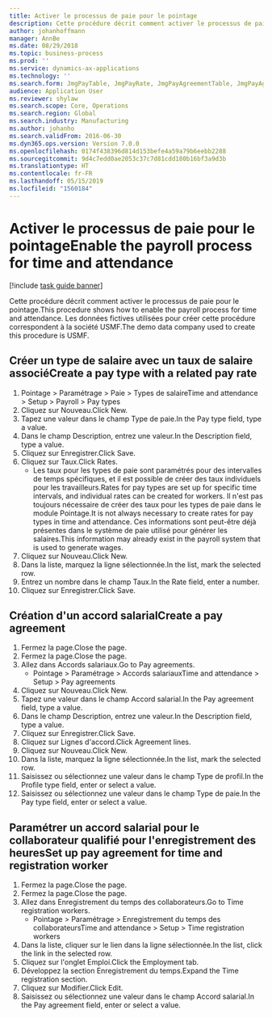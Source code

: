 ```yaml
---
title: Activer le processus de paie pour le pointage
description: Cette procédure décrit comment activer le processus de paie pour le pointage.
author: johanhoffmann
manager: AnnBe
ms.date: 08/29/2018
ms.topic: business-process
ms.prod: ''
ms.service: dynamics-ax-applications
ms.technology: ''
ms.search.form: JmgPayTable, JmgPayRate, JmgPayAgreementTable, JmgPayAgreementLine, HcmWorker
audience: Application User
ms.reviewer: shylaw
ms.search.scope: Core, Operations
ms.search.region: Global
ms.search.industry: Manufacturing
ms.author: johanho
ms.search.validFrom: 2016-06-30
ms.dyn365.ops.version: Version 7.0.0
ms.openlocfilehash: 0174f438396d814d153befe4a59a79b6eebb2288
ms.sourcegitcommit: 9d4c7edd0ae2053c37c7d81cdd180b16bf3a9d3b
ms.translationtype: HT
ms.contentlocale: fr-FR
ms.lasthandoff: 05/15/2019
ms.locfileid: "1560184"
---
```

# <a name="enable-the-payroll-process-for-time-and-attendance"></a><span data-ttu-id="7eea4-103">Activer le processus de paie pour le pointage</span><span class="sxs-lookup"><span data-stu-id="7eea4-103">Enable the payroll process for time and attendance</span></span>

[!include [task guide banner](../../includes/task-guide-banner.md)]

<span data-ttu-id="7eea4-104">Cette procédure décrit comment activer le processus de paie pour le pointage.</span><span class="sxs-lookup"><span data-stu-id="7eea4-104">This procedure shows how to enable the payroll process for time and attendance.</span></span> <span data-ttu-id="7eea4-105">Les données fictives utilisées pour créer cette procédure correspondent à la société USMF.</span><span class="sxs-lookup"><span data-stu-id="7eea4-105">The demo data company used to create this procedure is USMF.</span></span>


## <a name="create-a-pay-type-with-a-related-pay-rate"></a><span data-ttu-id="7eea4-106">Créer un type de salaire avec un taux de salaire associé</span><span class="sxs-lookup"><span data-stu-id="7eea4-106">Create a pay type with a related pay rate</span></span>
1. <span data-ttu-id="7eea4-107">Pointage > Paramétrage > Paie > Types de salaire</span><span class="sxs-lookup"><span data-stu-id="7eea4-107">Time and attendance > Setup > Payroll > Pay types</span></span>
2. <span data-ttu-id="7eea4-108">Cliquez sur Nouveau.</span><span class="sxs-lookup"><span data-stu-id="7eea4-108">Click New.</span></span>
3. <span data-ttu-id="7eea4-109">Tapez une valeur dans le champ Type de paie.</span><span class="sxs-lookup"><span data-stu-id="7eea4-109">In the Pay type field, type a value.</span></span>
4. <span data-ttu-id="7eea4-110">Dans le champ Description, entrez une valeur.</span><span class="sxs-lookup"><span data-stu-id="7eea4-110">In the Description field, type a value.</span></span>
5. <span data-ttu-id="7eea4-111">Cliquez sur Enregistrer.</span><span class="sxs-lookup"><span data-stu-id="7eea4-111">Click Save.</span></span>
6. <span data-ttu-id="7eea4-112">Cliquez sur Taux.</span><span class="sxs-lookup"><span data-stu-id="7eea4-112">Click Rates.</span></span>
    * <span data-ttu-id="7eea4-113">Les taux pour les types de paie sont paramétrés pour des intervalles de temps spécifiques, et il est possible de créer des taux individuels pour les travailleurs.</span><span class="sxs-lookup"><span data-stu-id="7eea4-113">Rates for pay types are set up for specific time intervals, and individual rates can be created for workers.</span></span> <span data-ttu-id="7eea4-114">Il n'est pas toujours nécessaire de créer des taux pour les types de paie dans le module Pointage.</span><span class="sxs-lookup"><span data-stu-id="7eea4-114">It is not always necessary to create rates for pay types in time and attendance.</span></span> <span data-ttu-id="7eea4-115">Ces informations sont peut-être déjà présentes dans le système de paie utilisé pour générer les salaires.</span><span class="sxs-lookup"><span data-stu-id="7eea4-115">This information may already exist in the payroll system that is used to generate wages.</span></span>  
7. <span data-ttu-id="7eea4-116">Cliquez sur Nouveau.</span><span class="sxs-lookup"><span data-stu-id="7eea4-116">Click New.</span></span>
8. <span data-ttu-id="7eea4-117">Dans la liste, marquez la ligne sélectionnée.</span><span class="sxs-lookup"><span data-stu-id="7eea4-117">In the list, mark the selected row.</span></span>
9. <span data-ttu-id="7eea4-118">Entrez un nombre dans le champ Taux.</span><span class="sxs-lookup"><span data-stu-id="7eea4-118">In the Rate field, enter a number.</span></span>
10. <span data-ttu-id="7eea4-119">Cliquez sur Enregistrer.</span><span class="sxs-lookup"><span data-stu-id="7eea4-119">Click Save.</span></span>

## <a name="create-a-pay-agreement"></a><span data-ttu-id="7eea4-120">Création d'un accord salarial</span><span class="sxs-lookup"><span data-stu-id="7eea4-120">Create a pay agreement</span></span>
1. <span data-ttu-id="7eea4-121">Fermez la page.</span><span class="sxs-lookup"><span data-stu-id="7eea4-121">Close the page.</span></span>
2. <span data-ttu-id="7eea4-122">Fermez la page.</span><span class="sxs-lookup"><span data-stu-id="7eea4-122">Close the page.</span></span>
3. <span data-ttu-id="7eea4-123">Allez dans Accords salariaux.</span><span class="sxs-lookup"><span data-stu-id="7eea4-123">Go to Pay agreements.</span></span>
    * <span data-ttu-id="7eea4-124">Pointage > Paramétrage > Accords salariaux</span><span class="sxs-lookup"><span data-stu-id="7eea4-124">Time and attendance > Setup > Pay agreements</span></span>  
4. <span data-ttu-id="7eea4-125">Cliquez sur Nouveau.</span><span class="sxs-lookup"><span data-stu-id="7eea4-125">Click New.</span></span>
5. <span data-ttu-id="7eea4-126">Tapez une valeur dans le champ Accord salarial.</span><span class="sxs-lookup"><span data-stu-id="7eea4-126">In the Pay agreement field, type a value.</span></span>
6. <span data-ttu-id="7eea4-127">Dans le champ Description, entrez une valeur.</span><span class="sxs-lookup"><span data-stu-id="7eea4-127">In the Description field, type a value.</span></span>
7. <span data-ttu-id="7eea4-128">Cliquez sur Enregistrer.</span><span class="sxs-lookup"><span data-stu-id="7eea4-128">Click Save.</span></span>
8. <span data-ttu-id="7eea4-129">Cliquez sur Lignes d'accord.</span><span class="sxs-lookup"><span data-stu-id="7eea4-129">Click Agreement lines.</span></span>
9. <span data-ttu-id="7eea4-130">Cliquez sur Nouveau.</span><span class="sxs-lookup"><span data-stu-id="7eea4-130">Click New.</span></span>
10. <span data-ttu-id="7eea4-131">Dans la liste, marquez la ligne sélectionnée.</span><span class="sxs-lookup"><span data-stu-id="7eea4-131">In the list, mark the selected row.</span></span>
11. <span data-ttu-id="7eea4-132">Saisissez ou sélectionnez une valeur dans le champ Type de profil.</span><span class="sxs-lookup"><span data-stu-id="7eea4-132">In the Profile type field, enter or select a value.</span></span>
12. <span data-ttu-id="7eea4-133">Saisissez ou sélectionnez une valeur dans le champ Type de paie.</span><span class="sxs-lookup"><span data-stu-id="7eea4-133">In the Pay type field, enter or select a value.</span></span>

## <a name="set-up-pay-agreement-for-time-and-registration-worker"></a><span data-ttu-id="7eea4-134">Paramétrer un accord salarial pour le collaborateur qualifié pour l'enregistrement des heures</span><span class="sxs-lookup"><span data-stu-id="7eea4-134">Set up pay agreement for time and registration worker</span></span>
1. <span data-ttu-id="7eea4-135">Fermez la page.</span><span class="sxs-lookup"><span data-stu-id="7eea4-135">Close the page.</span></span>
2. <span data-ttu-id="7eea4-136">Fermez la page.</span><span class="sxs-lookup"><span data-stu-id="7eea4-136">Close the page.</span></span>
3. <span data-ttu-id="7eea4-137">Allez dans Enregistrement du temps des collaborateurs.</span><span class="sxs-lookup"><span data-stu-id="7eea4-137">Go to Time registration workers.</span></span>
    * <span data-ttu-id="7eea4-138">Pointage > Paramétrage > Enregistrement du temps des collaborateurs</span><span class="sxs-lookup"><span data-stu-id="7eea4-138">Time and attendance > Setup > Time registration workers</span></span>  
4. <span data-ttu-id="7eea4-139">Dans la liste, cliquer sur le lien dans la ligne sélectionnée.</span><span class="sxs-lookup"><span data-stu-id="7eea4-139">In the list, click the link in the selected row.</span></span>
5. <span data-ttu-id="7eea4-140">Cliquez sur l'onglet Emploi.</span><span class="sxs-lookup"><span data-stu-id="7eea4-140">Click the Employment tab.</span></span>
6. <span data-ttu-id="7eea4-141">Développez la section Enregistrement du temps.</span><span class="sxs-lookup"><span data-stu-id="7eea4-141">Expand the Time registration section.</span></span>
7. <span data-ttu-id="7eea4-142">Cliquez sur Modifier.</span><span class="sxs-lookup"><span data-stu-id="7eea4-142">Click Edit.</span></span>
8. <span data-ttu-id="7eea4-143">Saisissez ou sélectionnez une valeur dans le champ Accord salarial.</span><span class="sxs-lookup"><span data-stu-id="7eea4-143">In the Pay agreement field, enter or select a value.</span></span>

